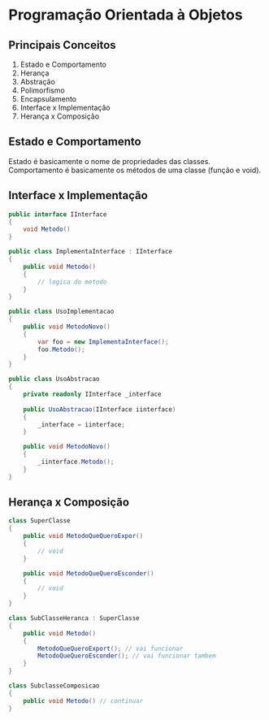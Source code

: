 # Programação Orientada à Objetos

## Principais Conceitos

1. Estado e Comportamento
2. Herança
3. Abstração
4. Polimorfismo
5. Encapsulamento
6. Interface x Implementação
7. Herança x Composição

## Estado e Comportamento

Estado é basicamente o nome de propriedades das classes. Comportamento é basicamente os métodos de uma classe (função e void).

## Interface x Implementação

``` c#
public interface IInterface
{
	void Metodo()
}

public class ImplementaInterface : IInterface
{
	public void Metodo()
	{
		// logica do metodo
	}
}

public class UsoImplementacao
{
	public void MetodoNovo()
	{
		var foo = new ImplementaInterface();
		foo.Metodo();
	}
}

public class UsoAbstracao
{
	private readonly IInterface _interface
		
	public UsoAbstracao(IInterface iinterface)
	{
		_interface = iinterface;
	}

	public void MetodoNovo()
	{
		_iinterface.Metodo();
	}
}
```

## Herança x Composição

``` c#
class SuperClasse
{
	public void MetodoQueQueroExpor()
	{
		// void
	}

	public void MetodoQueQueroEsconder()
	{
		// void
	}
}

class SubClasseHeranca : SuperClasse
{
	public void Metodo()
	{
		MetodoQueQueroExport(); // vai funcionar
		MetodoQueQueroEsconder(); // vai funcionar tambem
	}
}

class SubclasseComposicao
{
	public void Metodo() // continuar
}
```